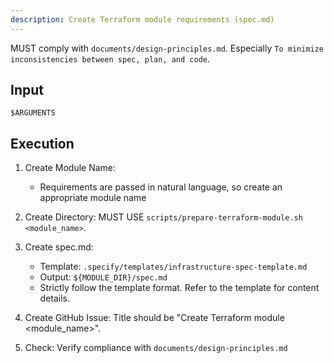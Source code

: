 ```yaml
---
description: Create Terraform module requirements (spec.md)
---
```


MUST comply with `documents/design-principles.md`. Especially `To minimize inconsistencies between spec, plan, and code`.

## Input

```text
$ARGUMENTS
```

## Execution

1. Create Module Name:
   - Requirements are passed in natural language, so create an appropriate module name

2. Create Directory:
   MUST USE `scripts/prepare-terraform-module.sh <module_name>`.

3. Create spec.md:
   - Template: `.specify/templates/infrastructure-spec-template.md`
   - Output: `${MODULE_DIR}/spec.md`
   - Strictly follow the template format. Refer to the template for content details.

4. Create GitHub Issue:
   Title should be "Create Terraform module <module_name>".

5. Check:
   Verify compliance with `documents/design-principles.md`
